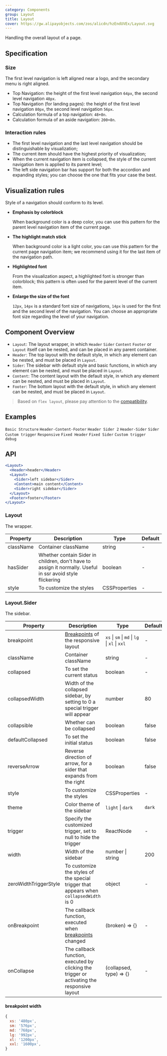 ```yaml
---
category: Components
group: Layout
title: Layout
cover: https://gw.alipayobjects.com/zos/alicdn/hzEndUVEx/Layout.svg
---
```


Handling the overall layout of a page.

## Specification

### Size

The first level navigation is left aligned near a logo, and the secondary menu is right aligned.

- Top Navigation: the height of the first level navigation `64px`, the second level navigation `48px`.
- Top Navigation (for landing pages): the height of the first level navigation `80px`, the second level navigation `56px`.
- Calculation formula of a top navigation: `48+8n`.
- Calculation formula of an aside navigation: `200+8n`.

### Interaction rules

- The first level navigation and the last level navigation should be distinguishable by visualization;
- The current item should have the highest priority of visualization;
- When the current navigation item is collapsed, the style of the current navigation item is applied to its parent level;
- The left side navigation bar has support for both the accordion and expanding styles; you can choose the one that fits your case the best.

## Visualization rules

Style of a navigation should conform to its level.

- **Emphasis by colorblock**

  When background color is a deep color, you can use this pattern for the parent level navigation item of the current page.

- **The highlight match stick**

  When background color is a light color, you can use this pattern for the current page navigation item; we recommend using it for the last item of the navigation path.

- **Highlighted font**

  From the visualization aspect, a highlighted font is stronger than colorblock; this pattern is often used for the parent level of the current item.

- **Enlarge the size of the font**

  `12px`, `14px` is a standard font size of navigations, `14px` is used for the first and the second level of the navigation. You can choose an appropriate font size regarding the level of your navigation.

## Component Overview

- `Layout`: The layout wrapper, in which `Header` `Sider` `Content` `Footer` or `Layout` itself can be nested, and can be placed in any parent container.
- `Header`: The top layout with the default style, in which any element can be nested, and must be placed in `Layout`.
- `Sider`: The sidebar with default style and basic functions, in which any element can be nested, and must be placed in `Layout`.
- `Content`: The content layout with the default style, in which any element can be nested, and must be placed in `Layout`.
- `Footer`: The bottom layout with the default style, in which any element can be nested, and must be placed in `Layout`.

> Based on `flex layout`, please pay attention to the [compatibility](http://caniuse.com/#search=flex).

## Examples

<code src="./demo/basic.tsx">Basic Structure</code>
<code src="./demo/top.tsx">Header-Content-Footer</code>
<code src="./demo/top-side-2.tsx">Header Sider 2</code>
<code src="./demo/top-side.tsx">Header-Sider</code>
<code src="./demo/side.tsx" iframe>Sider</code>
<code src="./demo/custom-trigger.tsx">Custom trigger</code>
<code src="./demo/responsive.tsx">Responsive</code>
<code src="./demo/fixed.tsx" iframe>Fixed Header</code>
<code src="./demo/fixed-sider.tsx" iframe>Fixed Sider</code>
<code src="./demo/custom-trigger-debug.tsx" debug>Custom trigger debug</code>

## API

```jsx
<Layout>
  <Header>header</Header>
  <Layout>
    <Sider>left sidebar</Sider>
    <Content>main content</Content>
    <Sider>right sidebar</Sider>
  </Layout>
  <Footer>footer</Footer>
</Layout>
```

### Layout

The wrapper.

| Property  | Description                                                                                               | Type          | Default |
| --------- | --------------------------------------------------------------------------------------------------------- | ------------- | ------- |
| className | Container className                                                                                       | string        | -       |
| hasSider  | Whether contain Sider in children, don't have to assign it normally. Useful in ssr avoid style flickering | boolean       | -       |
| style     | To customize the styles                                                                                   | CSSProperties | -       |

### Layout.Sider

The sidebar.

| Property              | Description                                                                                 | Type                                          | Default |
| --------------------- | ------------------------------------------------------------------------------------------- | --------------------------------------------- | ------- |
| breakpoint            | [Breakpoints](/components/grid/#Col) of the responsive layout                               | `xs` \| `sm` \| `md` \| `lg` \| `xl` \| `xxl` | -       |
| className             | Container className                                                                         | string                                        | -       |
| collapsed             | To set the current status                                                                   | boolean                                       | -       |
| collapsedWidth        | Width of the collapsed sidebar, by setting to 0 a special trigger will appear               | number                                        | 80      |
| collapsible           | Whether can be collapsed                                                                    | boolean                                       | false   |
| defaultCollapsed      | To set the initial status                                                                   | boolean                                       | false   |
| reverseArrow          | Reverse direction of arrow, for a sider that expands from the right                         | boolean                                       | false   |
| style                 | To customize the styles                                                                     | CSSProperties                                 | -       |
| theme                 | Color theme of the sidebar                                                                  | `light` \| `dark`                             | `dark`  |
| trigger               | Specify the customized trigger, set to null to hide the trigger                             | ReactNode                                     | -       |
| width                 | Width of the sidebar                                                                        | number \| string                              | 200     |
| zeroWidthTriggerStyle | To customize the styles of the special trigger that appears when `collapsedWidth` is 0      | object                                        | -       |
| onBreakpoint          | The callback function, executed when [breakpoints](/components/grid/#API) changed           | (broken) => {}                                | -       |
| onCollapse            | The callback function, executed by clicking the trigger or activating the responsive layout | (collapsed, type) => {}                       | -       |

#### breakpoint width

```js
{
  xs: '480px',
  sm: '576px',
  md: '768px',
  lg: '992px',
  xl: '1200px',
  xxl: '1600px',
}
```

<style>
  [data-theme="dark"] .site-layout-background {
    background: #141414;
  }
  [data-theme="dark"] .site-layout-header-background {
    background: #1f1f1f;
  }
</style>
